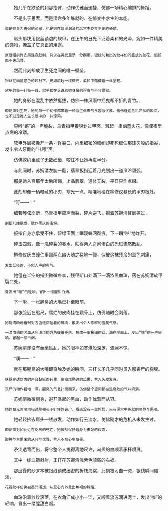 　　她几乎在跌坠的刹那抬臂，动作优雅而迅捷，仿佛一场精心编排的舞蹈。

　　不是出于思索，而是深宫多年练就的、在惊变中求生的本能。

    那是她身为贵妃的骄傲，也是她在暗潮汹涌的后宫中屹立不倒的倚仗。

　　肩头那块用银丝锁边的软甲，在正午的日光下泛着柔和的光泽，宛如一件精美的饰物，掩盖了它真正的用途。

    原是猎前尚衣局连夜赶制，只求在英武里添一分婀娜，银线勾勒出的纹样如同盛放的兰花，细腻而不失风骨。

　　然而此刻却成了生死之间的唯一壁垒。

    银丝在幽蓝底色的映衬下，宛如燃起一缕微光，柔和中蕴藏着一丝坚韧。
    
    软甲的每一针每一线，似乎都在诉说着她身份的矜贵与不容侵犯。

　　她的身影在混乱中依然挺拔，仿佛一株风雨中摇曳却不折的青竹。

    即便面对生死，她的每一个动作都带着一种与生俱来的从容与优雅，仿佛连这危机四伏的瞬间，也不过是她人生长卷中的一抹惊鸿。

　　只听“锵”的一声脆裂，乌青指甲狠狠划过甲面，溅起一串幽蓝火花，像骤夜里点燃的冷磷。

　　软甲外层被撕开一条寸许裂口，内里细密的鲛绡却死死缠住那锋刃般的指尖，发出令人牙酸的“咔嚓”声。

　　仿佛鲛绡里藏了无数细齿，咬住不让她再进半分。

　　与此同时，苏婉清左腕一翻，翡翠扳指迎着月光划出一道泠泠碧弧。

　　那是她入宫那年太后所赐，上品翡翠，通体无裂，平日只作点缀。

　　此刻却像一柄暗藏的小刃，寒光一点，精准地磕在柳修仪暴长的甲刃根处。

　　“叮——！”

　　细若琴弦崩断，乌青指甲应声而裂，碎片逆飞，擦着苏婉清耳廓掠过，

    割断几缕散发，散作黑灰的齑粉。

　　扳指自身亦承受不住，碧绿玉面上瞬现蛛网裂痕，下一瞬“啪”地炸开。

　　碎玉四溅，像一泓碎裂的春水，映得两人之间惨白的光斑骤然散乱。

　　柳修仪灰白瞳仁里那两点幽火随之猛地一颤，似被这抹残余的翠色刺痛，

    发出低哑的、不似人声的嘶气。

　　她僵在半空的指尖微微痉挛，残甲断口处滴下一滴浓黑血珠，落在苏婉清软甲裂口处，

    竟发出“嗤”的轻响，冒出一缕腥甜白烟。

　　下一瞬，一张腥臭的大嘴已扑至眼前。

　　那张脸近在咫尺，腐烂的皮肉挂在颧骨上，仿佛随时会剥落。

    她能清晰地看到对方齿缝间挂着的碎肉，散发出令人作呕的腥臭气息。

    一滴浓稠的污血从它溃烂的唇角缓缓垂落，拉成一条极细的丝，滴在地面上，发出“嗤”的一声轻响，冒起一缕白烟。

　　苏婉清却没有丝毫慌乱，她的眼神如寒潭般深邃，波澜不惊。

　　“噗——！”

　　就在那腥臭的大嘴即将触及她的瞬间，三杆长矛几乎同时贯入那丧尸的胸腹。

    铁器穿透腐肉的声音黏腻而钝重，像捣烂熟透的瓜果，令人头皮发麻。
    
    丧尸的动作猛地一滞，腥臭的气息扑面而来，仿佛整个空间都被这腐败的气味填满。

　　苏婉清微微侧身，避开溅起的黑血，动作优雅而从容。

    她的目光冷冷地扫过那被长矛钉住的丧尸，眼底没有一丝怜悯，只有深宫中练就的冷静与果决。

　　她轻轻拂去肩头一缕散发，动作如行云流水，仿佛刚才的危机从未发生过。

    即便面对如此近在咫尺的死亡，她依然保持着身为贵妃的仪态，
    
    那种与生俱来的从容与优雅，令人不禁心生敬畏。

　　矛尖透背而出，将它整个人挑得离地尺许，乌黑的血顺着矛杆喷溅。

　　其中一线血箭斜射，正打在苏婉清浅紫色骑装的右裾。

　　那层叠的纱罗本被银线锁成细密的折枝海棠，此刻被污血一烫，银线瞬间黯淡，

    花瓣纹样仿佛被墨汁浸透，从蕊心向外晕出焦褐的脉络。

　　血珠沿着纱纹滚落，在衣角汇成小小一洼，又顺着流苏滴进泥土，发出“嗤”的轻响，冒出一缕腥甜白烟。　　

   